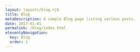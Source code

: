 ```yaml
---
layout: layouts/blog.njk
title: Blog
metaDescription: A sample Blog page listing various posts.
date: 2017-01-01
permalink: /blog/index.html
eleventyNavigation:
  key: Blog
  order: 1
---
```

